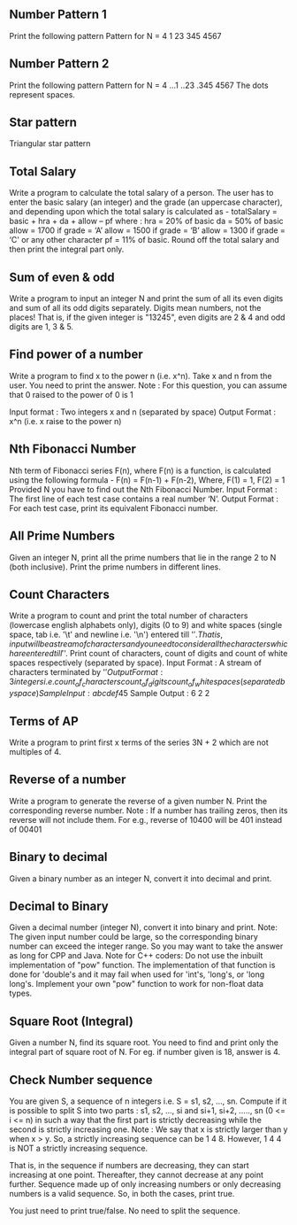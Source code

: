 ## Number Pattern 1
Print the following pattern
Pattern for N = 4
1
23
345
4567

## Number Pattern 2
Print the following pattern
Pattern for N = 4
...1
..23
.345
4567
The dots represent spaces.

## Star pattern
Triangular star pattern

## Total Salary
Write a program to calculate the total salary of a person. The user has to enter the basic salary (an integer) and the grade (an uppercase character), and depending upon which the total salary is calculated as -
    totalSalary = basic + hra + da + allow – pf
where :
hra   = 20% of basic
da    = 50% of basic
allow = 1700 if grade = ‘A’
allow = 1500 if grade = ‘B’
allow = 1300 if grade = ‘C' or any other character
pf    = 11% of basic.
Round off the total salary and then print the integral part only.

## Sum of even & odd
Write a program to input an integer N and print the sum of all its even digits and sum of all its odd digits separately.
Digits mean numbers, not the places! That is, if the given integer is "13245", even digits are 2 & 4 and odd digits are 1, 3 & 5.

## Find power of a number
Write a program to find x to the power n (i.e. x^n). Take x and n from the user. You need to print the answer.
Note : For this question, you can assume that 0 raised to the power of 0 is 1

Input format :
Two integers x and n (separated by space)
Output Format :
x^n (i.e. x raise to the power n)

## Nth Fibonacci Number
Nth term of Fibonacci series F(n), where F(n) is a function, is calculated using the following formula -
    F(n) = F(n-1) + F(n-2), 
    Where, F(1) =  1, 
           F(2) = 1
Provided N you have to find out the Nth Fibonacci Number.
Input Format :
The first line of each test case contains a real number ‘N’.
Output Format :
For each test case, print its equivalent Fibonacci number.

## All Prime Numbers
Given an integer N, print all the prime numbers that lie in the range 2 to N (both inclusive).
Print the prime numbers in different lines.

## Count Characters
Write a program to count and print the total number of characters (lowercase english alphabets only), digits (0 to 9) and white spaces (single space, tab i.e. '\t' and newline i.e. '\n') entered till '$'.
That is, input will be a stream of characters and you need to consider all the characters which are entered till '$'.
Print count of characters, count of digits and count of white spaces respectively (separated by space).
Input Format :
A stream of characters terminated by '$'
Output Format :
3 integers i.e. count_of_characters count_of_digits count_of_whitespaces (separated by space)
Sample Input :
abc def4 5$
Sample Output :
6 2 2

## Terms of AP
Write a program to print first x terms of the series 3N + 2 which are not multiples of 4.

## Reverse of a number
Write a program to generate the reverse of a given number N. Print the corresponding reverse number.
Note : If a number has trailing zeros, then its reverse will not include them. For e.g., reverse of 10400 will be 401 instead of 00401

## Binary to decimal
Given a binary number as an integer N, convert it into decimal and print.

## Decimal to Binary
Given a decimal number (integer N), convert it into binary and print.
Note: The given input number could be large, so the corresponding binary number can exceed the integer range. So you may want to take the answer as long for CPP and Java.
Note for C++ coders: Do not use the inbuilt implementation of "pow" function. The implementation of that function is done for 'double's and it may fail when used for 'int's, 'long's, or 'long long's. Implement your own "pow" function to work for non-float data types.

## Square Root (Integral)
Given a number N, find its square root. You need to find and print only the integral part of square root of N.
For eg. if number given is 18, answer is 4.


## Check Number sequence

You are given S, a sequence of n integers i.e. S = s1, s2, ..., sn. Compute if it is possible to split S into two parts : s1, s2, ..., si and si+1, si+2, ….., sn (0 <= i <= n) in such a way that the first part is strictly decreasing while the second is strictly increasing one.
Note : We say that x is strictly larger than y when x > y.
So, a strictly increasing sequence can be 1 4 8. However, 1 4 4 is NOT a strictly increasing sequence.


That is, in the sequence if numbers are decreasing, they can start increasing at one point. Thereafter, they cannot decrease at any point further.
Sequence made up of only increasing numbers or only decreasing numbers is a valid sequence. So, in both the cases, print true.


You just need to print true/false. No need to split the sequence.
